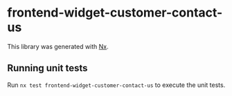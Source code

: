 # frontend-widget-customer-contact-us

This library was generated with [Nx](https://nx.dev).

## Running unit tests

Run `nx test frontend-widget-customer-contact-us` to execute the unit tests.
